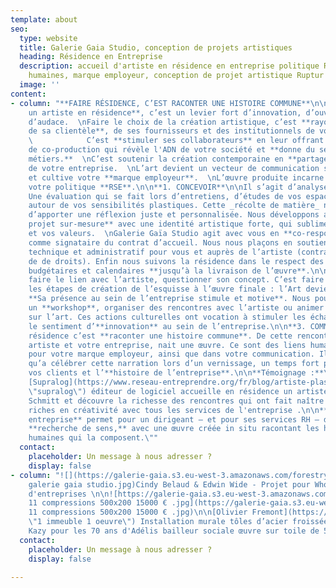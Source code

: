 ```yaml
---
template: about
seo:
  type: website
  title: Galerie Gaia Studio, conception de projets artistiques
  heading: Résidence en Entreprise
  description: accueil d'artiste en résidence en entreprise politique RSE , ressources
    humaines, marque employeur, conception de projet artistique Ruptur
  image: ''
content:
- column: "**FAIRE RÉSIDENCE, C’EST RACONTER UNE HISTOIRE COMMUNE**\n\n**Accueillir
    un artiste en résidence**, c’est un levier fort d’innovation, d’ouverture et
    d’audace.  \nFaire le choix de la création artistique, c’est **rayonner auprès
    de sa clientèle**, de ses fournisseurs et des institutionnels de votre environnement.
    \            C’est **stimuler ses collaborateurs** en leur offrant une expérience
    de co-production qui révèle l'ADN de votre société et **donne du sens à leurs
    métiers.**  \nC’est soutenir la création contemporaine en **partageant les savoir-faire**
    de votre entreprise.  \nL’art devient un vecteur de communication singularisant
    et cultive votre **marque employeur**.  \nL’œuvre produite incarne concrètement
    votre politique **RSE**.\n\n**1. CONCEVOIR**\n\nIl s’agit d’analyser vos besoins.
    Une évaluation qui se fait lors d’entretiens, d’études de vos espaces et d’échanges
    autour de vos sensibilités plastiques. Cette _récolte de matière_ nous permet
    d’apporter une réflexion juste et personnalisée. Nous développons alors **un
    projet sur-mesure** avec une identité artistique forte, qui sublime votre lieu
    et vos valeurs.  \nGalerie Gaïa Studio agit avec vous en **co-responsabilité**
    comme signataire du contrat d’accueil. Nous nous plaçons en soutien critique,
    technique et administratif pour vous et auprès de l’artiste (contrats, cession
    de de droits). Enfin nous suivons la résidence dans le respect des contraintes
    budgétaires et calendaires **jusqu’à la livraison de l’œuvre**.\n\n**2. PRODUIRE**\n\nC’est
    faire le lien avec l’artiste, questionner son concept. C’est faire partie de toutes
    les étapes de création de l’esquisse à l’œuvre finale : l’Art devient un outil.
    **Sa présence au sein de l’entreprise stimule et motive**. Nous pouvons proposer
    un **workshop**, organiser des rencontres avec l’artiste ou animer des conférences
    sur l’art. Ces actions culturelles ont vocation à stimuler les échanges et développer
    le sentiment d’**innovation** au sein de l’entreprise.\n\n**3. COMMUNIQUER**\n\nFaire
    résidence c’est **raconter une histoire commune**. De cette rencontre entre un
    artiste et votre entreprise, nait une œuvre. Ce sont des liens humains à valoriser
    pour votre marque employeur, ainsi que dans votre communication. Il ne reste plus
    qu’a célébrer cette narration lors d’un vernissage, un temps fort pour vos collaborateurs,
    vos clients et l’**histoire de l’entreprise**.\n\n**Témoignage :**\n\nEntreprise
    [Supralog](https://www.reseau-entreprendre.org/fr/blog/artiste-plasticien-en-residence-dans-une-entreprise/
    \"supralog\") éditeur de logiciel accueille en résidence un artiste  Matthieu
    Schmitt et découvre la richesse des rencontres qui ont fait naître des interactions
    riches en créativité avec tous les services de l'entreprise .\n\n**\"L’art en
    entreprise** permet pour un dirigeant – et pour ses services RH – d’incarner cette
    **recherche de sens,** avec une œuvre créée in situ racontant les histoires
    humaines qui la composent.\""
  contact:
    placeholder: Un message à nous adresser ?
    display: false
- column: "![](https://galerie-gaia.s3.eu-west-3.amazonaws.com/forestry/whome projet
    galerie gaia studio.jpg)Cindy Belaud & Edwin Wide - Projet pour Whome Immobilier
    d'entreprises \n\n![https://galerie-gaia.s3.eu-west-3.amazonaws.com/forestry/mural
    11 compressions 500x200 15000 € .jpg](https://galerie-gaia.s3.eu-west-3.amazonaws.com/forestry/mural
    11 compressions 500x200 15000 € .jpg)\n\n[Olivier Fremont](https://galeriegaia.fr/artists/olivier-fremont/
    \"1 immeuble 1 oeuvre\") Installation murale tôles d’acier froissées 6m x 3m\n\n![](https://galerie-gaia.s3.eu-west-3.amazonaws.com/forestry/galeriegaia@kazy-adelis.JPG)
    Kazy pour les 70 ans d'Adélis bailleur sociale œuvre sur toile de 5m x 3m"
  contact:
    placeholder: Un message à nous adresser ?
    display: false

---
```

